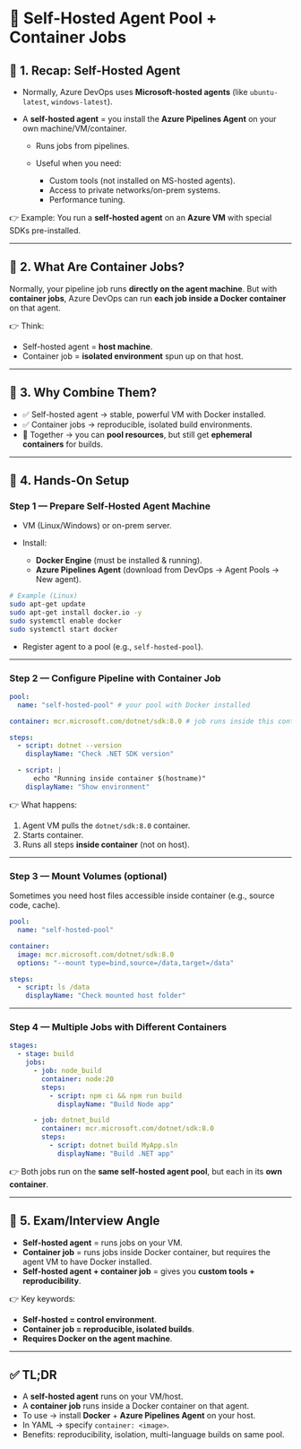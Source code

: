 # 🐳 Self-Hosted Agent Pool + Container Jobs

## 🔹 1. Recap: Self-Hosted Agent

- Normally, Azure DevOps uses **Microsoft-hosted agents** (like `ubuntu-latest`, `windows-latest`).
- A **self-hosted agent** = you install the **Azure Pipelines Agent** on your own machine/VM/container.

  - Runs jobs from pipelines.
  - Useful when you need:

    - Custom tools (not installed on MS-hosted agents).
    - Access to private networks/on-prem systems.
    - Performance tuning.

👉 Example: You run a **self-hosted agent** on an **Azure VM** with special SDKs pre-installed.

---

## 🔹 2. What Are Container Jobs?

Normally, your pipeline job runs **directly on the agent machine**.
But with **container jobs**, Azure DevOps can run **each job inside a Docker container** on that agent.

👉 Think:

- Self-hosted agent = **host machine**.
- Container job = **isolated environment** spun up on that host.

---

## 🔹 3. Why Combine Them?

- ✅ Self-hosted agent → stable, powerful VM with Docker installed.
- ✅ Container jobs → reproducible, isolated build environments.
- 🔄 Together → you can **pool resources**, but still get **ephemeral containers** for builds.

---

## 🔹 4. Hands-On Setup

### Step 1 — Prepare Self-Hosted Agent Machine

- VM (Linux/Windows) or on-prem server.
- Install:

  - **Docker Engine** (must be installed & running).
  - **Azure Pipelines Agent** (download from DevOps → Agent Pools → New agent).

```bash
# Example (Linux)
sudo apt-get update
sudo apt-get install docker.io -y
sudo systemctl enable docker
sudo systemctl start docker
```

- Register agent to a pool (e.g., `self-hosted-pool`).

---

### Step 2 — Configure Pipeline with Container Job

```yaml
pool:
  name: "self-hosted-pool" # your pool with Docker installed

container: mcr.microsoft.com/dotnet/sdk:8.0 # job runs inside this container

steps:
  - script: dotnet --version
    displayName: "Check .NET SDK version"

  - script: |
      echo "Running inside container $(hostname)"
    displayName: "Show environment"
```

👉 What happens:

1. Agent VM pulls the `dotnet/sdk:8.0` container.
2. Starts container.
3. Runs all steps **inside container** (not on host).

---

### Step 3 — Mount Volumes (optional)

Sometimes you need host files accessible inside container (e.g., source code, cache).

```yaml
pool:
  name: "self-hosted-pool"

container:
  image: mcr.microsoft.com/dotnet/sdk:8.0
  options: "--mount type=bind,source=/data,target=/data"

steps:
  - script: ls /data
    displayName: "Check mounted host folder"
```

---

### Step 4 — Multiple Jobs with Different Containers

```yaml
stages:
  - stage: build
    jobs:
      - job: node_build
        container: node:20
        steps:
          - script: npm ci && npm run build
            displayName: "Build Node app"

      - job: dotnet_build
        container: mcr.microsoft.com/dotnet/sdk:8.0
        steps:
          - script: dotnet build MyApp.sln
            displayName: "Build .NET app"
```

👉 Both jobs run on the **same self-hosted agent pool**, but each in its **own container**.

---

## 🔹 5. Exam/Interview Angle

- **Self-hosted agent** = runs jobs on your VM.
- **Container job** = runs jobs inside Docker container, but requires the agent VM to have Docker installed.
- **Self-hosted agent + container job** = gives you **custom tools + reproducibility**.

👉 Key keywords:

- **Self-hosted = control environment**.
- **Container job = reproducible, isolated builds**.
- **Requires Docker on the agent machine**.

---

## ✅ TL;DR

- A **self-hosted agent** runs on your VM/host.
- A **container job** runs inside a Docker container on that agent.
- To use → install **Docker** + **Azure Pipelines Agent** on your host.
- In YAML → specify `container: <image>`.
- Benefits: reproducibility, isolation, multi-language builds on same pool.
